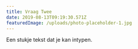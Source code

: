 ```yaml
---
title: Vraag Twee
date: 2019-08-13T09:19:30.571Z
featuredImage: /uploads/photo-placeholder-1.jpg
---
```

Een stukje tekst dat je kan intypen.
